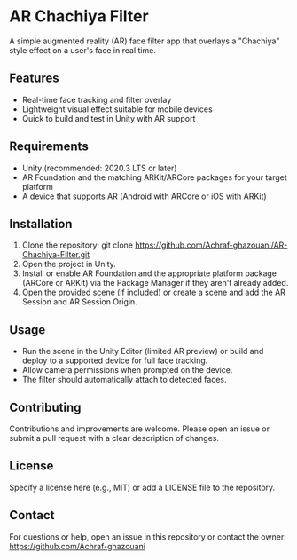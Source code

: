 # AR Chachiya Filter

A simple augmented reality (AR) face filter app that overlays a "Chachiya" style effect on a user's face in real time.

## Features
- Real-time face tracking and filter overlay
- Lightweight visual effect suitable for mobile devices
- Quick to build and test in Unity with AR support

## Requirements
- Unity (recommended: 2020.3 LTS or later)
- AR Foundation and the matching ARKit/ARCore packages for your target platform
- A device that supports AR (Android with ARCore or iOS with ARKit)

## Installation
1. Clone the repository:
   git clone https://github.com/Achraf-ghazouani/AR-Chachiya-Filter.git
2. Open the project in Unity.
3. Install or enable AR Foundation and the appropriate platform package (ARCore or ARKit) via the Package Manager if they aren't already added.
4. Open the provided scene (if included) or create a scene and add the AR Session and AR Session Origin.

## Usage
- Run the scene in the Unity Editor (limited AR preview) or build and deploy to a supported device for full face tracking.
- Allow camera permissions when prompted on the device.
- The filter should automatically attach to detected faces.

## Contributing
Contributions and improvements are welcome. Please open an issue or submit a pull request with a clear description of changes.

## License
Specify a license here (e.g., MIT) or add a LICENSE file to the repository.

## Contact
For questions or help, open an issue in this repository or contact the owner: https://github.com/Achraf-ghazouani
